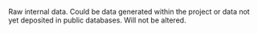 Raw internal data. Could be data generated within the project or data not yet
deposited in public databases. Will not be altered.
